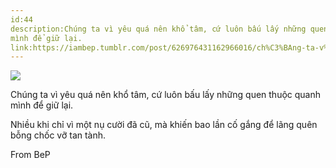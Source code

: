 ```yaml
---
id:44
description:Chúng ta vì yêu quá nên khổ tâm, cứ luôn bấu lấy những quen thuộc quanh
mình để giữ lại.
link:https://iambep.tumblr.com/post/626976431162966016/ch%C3%BAng-ta-v%C3%AC-y%C3%AAu-qu%C3%A1-n%C3%AAn-kh%E1%BB%95-t%C3%A2m-c%E1%BB%A9-lu%C3%B4n-b%E1%BA%A5u-l%E1%BA%A5y
---
```


![](https://64.media.tumblr.com/9abda17ef195238b03be2592b4ba3a6f/07889b52f070e64b-c0/s1280x1920/f4e604deba9677bd97fd376447ee72a8c9371380.png)

Chúng ta vì yêu quá nên khổ tâm, cứ luôn bấu lấy những quen thuộc quanh
mình để giữ lại.

Nhiều khi chỉ vì một nụ cười đã cũ, mà khiến bao lần cố gắng để lãng quên
bỗng chốc vỡ tan tành.

From BeP